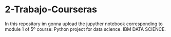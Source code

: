 # 2-Trabajo-Courseras
In this repository im gonna upload the jupyther notebook corresponding to module 1 of 5º course: Python project for data science. IBM DATA SCIENCE.
